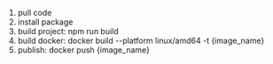 1. pull code 
2. install package
3. build project: npm run build 
4. build docker: docker build --platform linux/amd64 -t {image_name}
5. publish: docker push {image_name}